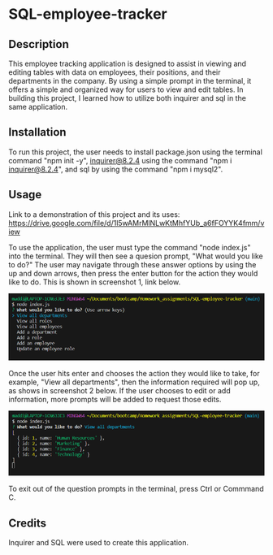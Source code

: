 # SQL-employee-tracker

## Description

This employee tracking application is designed to assist in viewing and editing tables with data on employees, their positions, and their departments in the company. By using a simple prompt in the terminal, it offers a simple and organized way for users to view and edit tables. In building this project, I learned how to utilize both inquirer and sql in the same application.

## Installation

To run this project, the user needs to install package.json using the terminal command "npm init -y", inquirer@8.2.4 using the command "npm i inquirer@8.2.4", and sql by using the command "npm i mysql2". 

## Usage

Link to a demonstration of this project and its uses:
https://drive.google.com/file/d/1l5wAMrMlNLwKtMhfYUb_a6fFOYYK4fmm/view 

To use the application, the user must type the command "node index.js" into the terminal. They will then see a quesion prompt, "What would you like to do?" The user may navigate through these answer options by using the up and down arrows, then press the enter button for the action they would like to do. This is shown in screenshot 1, link below.

![Screenshot 1](./images/screenshot-1.png)

Once the user hits enter and chooses the action they would like to take, for example, "View all departments", then the information required will pop up, as shows in screenshot 2 below. If the user chooses to edit or add information, more prompts will be added to request those edits.

![Screenshot 2](./images/screenshot-2.png)

To exit out of the question prompts in the terminal, press Ctrl or Commmand C.

## Credits

Inquirer and SQL were used to create this application.
